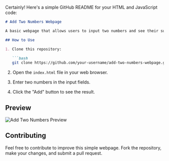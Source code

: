 Certainly! Here's a simple GitHub README for your HTML and JavaScript code:

```markdown
# Add Two Numbers Webpage

A basic webpage that allows users to input two numbers and see their sum.

## How to Use

1. Clone this repository:

   ```bash
   git clone https://github.com/your-username/add-two-numbers-webpage.git
   ```

2. Open the `index.html` file in your web browser.

3. Enter two numbers in the input fields.

4. Click the "Add" button to see the result.

## Preview

![Add Two Numbers Preview](preview.png)

## Contributing

Feel free to contribute to improve this simple webpage. Fork the repository, make your changes, and submit a pull request.

